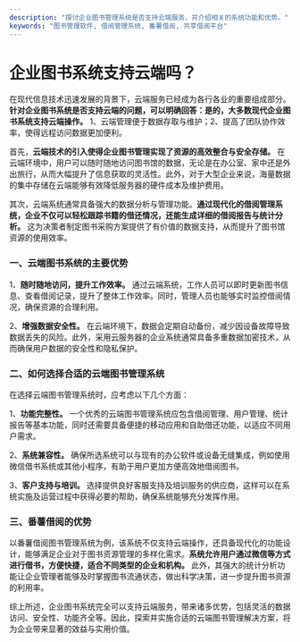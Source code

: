```yaml
---
description: "探讨企业图书管理系统是否支持云端服务，并介绍相关的系统功能和优势。"
keywords: "图书管理软件, 借阅管理系统, 番薯借阅, 共享借阅平台"
---
```

# 企业图书系统支持云端吗？

在现代信息技术迅速发展的背景下，云端服务已经成为各行各业的重要组成部分。**针对企业图书系统是否支持云端的问题，可以明确回答：是的，大多数现代企业图书系统支持云端操作。** 1、云端管理便于数据存取与维护；2、提高了团队协作效率，使得远程访问数据更加便利。

首先，**云端技术的引入使得企业图书管理实现了资源的高效整合与安全存储。** 在云端环境中，用户可以随时随地访问图书馆的数据，无论是在办公室、家中还是外出旅行，从而大幅提升了信息获取的灵活性。此外，对于大型企业来说，海量数据的集中存储在云端能够有效降低服务器的硬件成本及维护费用。

其次，云端系统通常具备强大的数据分析与管理功能。**通过现代化的借阅管理系统，企业不仅可以轻松跟踪书籍的借还情况，还能生成详细的借阅报告与统计分析。** 这为决策者制定图书采购方案提供了有价值的数据支持，从而提升了图书馆资源的使用效率。

### 一、云端图书系统的主要优势

1、**随时随地访问，提升工作效率。** 通过云端系统，工作人员可以即时更新图书信息、查看借阅记录，提升了整体工作效率。同时，管理人员也能够实时监控借阅情况，确保资源的合理利用。

2、**增强数据安全性。** 在云端环境下，数据会定期自动备份，减少因设备故障导致数据丢失的风险。此外，采用云服务器的企业系统通常具备多重数据加密技术，从而确保用户数据的安全性和隐私保护。

### 二、如何选择合适的云端图书管理系统

在选择云端图书管理系统时，应考虑以下几个方面：

1、**功能完整性。** 一个优秀的云端图书管理系统应包含借阅管理、用户管理、统计报告等基本功能，同时还需要具备便捷的移动应用和自助借还功能，以适应不同用户需求。

2、**系统兼容性。** 确保所选系统可以与现有的办公软件或设备无缝集成，例如使用微信借书系统或其他小程序，有助于用户更加方便高效地借阅图书。

3、**客户支持与培训。** 选择提供良好客服支持及培训服务的供应商，这样可以在系统实施及运营过程中获得必要的帮助，确保系统能够充分发挥作用。

### 三、番薯借阅的优势

以番薯借阅图书管理系统为例，该系统不仅支持云端操作，还具备现代化的功能设计，能够满足企业对于图书资源管理的多样化需求。**系统允许用户通过微信等方式进行借书，方便快捷，适合不同类型的企业和机构。** 此外，其强大的统计分析功能让企业管理者能够及时掌握图书流通状态，做出科学决策，进一步提升图书资源的利用率。

综上所述，企业图书系统完全可以支持云端服务，带来诸多优势，包括灵活的数据访问、安全性、功能齐全等。因此，探索并实施合适的云端图书管理解决方案，将为企业带来显著的效益与实用价值。
